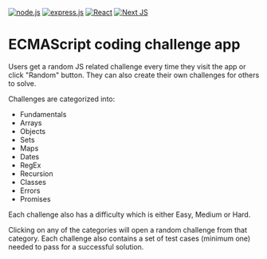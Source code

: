 [![node.js](https://img.shields.io/badge/node.js-6DA55F?style=for-the-badge&logo=node.js&logoColor=white)](https://github.com/dmiljkoviclevi9/ecmaniac/tree/main/app/api)
[![express.js](https://img.shields.io/badge/express.js-%23404d59.svg?style=for-the-badge&logo=express&logoColor=%2361DAFB)](https://github.com/dmiljkoviclevi9/ecmaniac/tree/main/app/api)
[![React](https://img.shields.io/badge/react-%2320232a.svg?style=for-the-badge&logo=react&logoColor=%2361DAFB)](https://github.com/dmiljkoviclevi9/ecmaniac/tree/main/app/ui)
[![Next JS](https://img.shields.io/badge/Next-black?style=for-the-badge&logo=next.js&logoColor=white)](https://github.com/dmiljkoviclevi9/ecmaniac/tree/main/app/ui)


# ECMAScript coding challenge app

Users get a random JS related challenge every time they visit the app or click "Random" button. They can also create their own challenges for others to solve. 

Challenges are categorized into:
- Fundamentals
- Arrays
- Objects
- Sets
- Maps
- Dates
- RegEx
- Recursion
- Classes
- Errors
- Promises

Each challenge also has a difficulty which is either Easy, Medium or Hard.

Clicking on any of the categories will open a random challenge from that category. Each challenge also contains a set of test cases (minimum one) needed to pass for a successful solution.